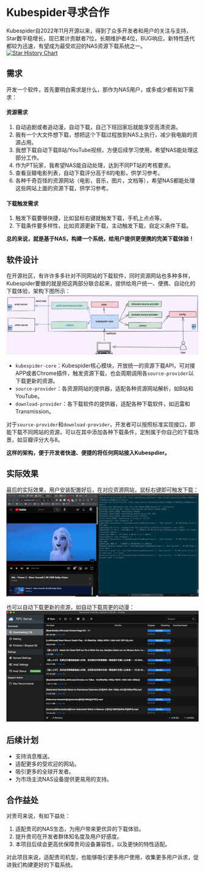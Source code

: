 # Kubespider寻求合作

Kubespider自2022年11月开源以来，得到了众多开发者和用户的关注与支持，Star数平稳增长，现已累计贡献者7位，长期维护者4位，BUG响应，新特性迭代都较为迅速，有望成为最受欢迎的NAS资源下载系统之一。  
[![Star History Chart](https://api.star-history.com/svg?repos=opennaslab/kubespider&type=Date)](https://star-history.com/#opennaslab/kubespider)

## 需求
开发一个软件，首先要明白需求是什么，那作为NAS用户，或多或少都有如下需求：
#### 资源需求
1. 自动追剧或者追动漫，自动下载，自己下班回家后就能享受高清资源。
1. 我有一个大文件想下载，想把这个下载过程放到NAS上执行，减少我电脑的资源占用。
1. 我想下载自动下载B站/YouTube视频，方便后续学习使用，希望NAS能处理这部分工作。
2. 作为PT玩家，我希望NAS能自动处理，达到不同PT站的考核要求。
3. 查看豆瓣电影列表，自动下载评分高于8的电影，供学习参考。
4. 各种千奇百怪的资源网站（电影，音乐，图片，文档等），希望NAS都能处理这些网站上面的资源下载，供学习参考。

#### 下载触发需求
1. 触发下载要够快捷，比如鼠标右键就触发下载，手机上点点等。
1. 下载条件要多样性，比如资源更新下载，主动触发下载，自定义条件下载。

**总的来说，就是基于NAS，构建一个系统，给用户提供更便携的完美下载体验！**

## 软件设计
在开源社区，有许许多多针对不同网站的下载软件，同时资源网站也多种多样，Kubespider要做的就是把这两部分联合起来，提供给用户统一、便携、自动化的下载体验，架构下图所示：
![img](./images/kubespider-architecture.png)
* `kubespider-core`：Kubespider核心模块，开放统一的资源下载API，可对接APP或者Chrome插件，触发资源下载，也会周期调用各`source-provider`以下载更新的资源。
* `source-provider`：各资源网站的提供器，适配各种资源网站解析，如B站和YouTube。
* `download-provider`：各下载软件的提供器，适配各种下载软件，如迅雷和Transmission。

对于`source-provider`和`download-provider`，开发者可以按照标准实现接口，即能下载不同网站的资源，可以在其中添加各种下载条件，定制属于你自己的下载场景，如豆瓣评分大与8。

**这样的架构，便于开发者快速、便捷的将任何网站接入Kubespdier。**

## 实际效果
最后的实际效果，用户安装配置好后，在对应资源网站，鼠标右键即可触发下载：
![img](images/youtube_final_show.gif)

也可以自动下载更新的资源，如自动下载周更的动漫：
![img](./images/download_automatically.png)

## 后续计划
* 支持消息推送。
* 适配更多的受欢迎的网站。
* 吸引更多的全球开发者。
* 为市场主流NAS设备提供更易用的支持。

## 合作益处
对贵司来说，有如下益处：
1. 适配贵司的NAS生态，为用户带来更优异的下载体验。
1. 提升贵司在开发者群体知名度及用户好感度。
1. 本项目后续会更高优保障贵司设备兼容性，以及更快的特性适配。

对此项目来说，适配贵司机型，也能够吸引更多用户使用，收集更多用户诉求，促进我们构建更好的下载系统。
